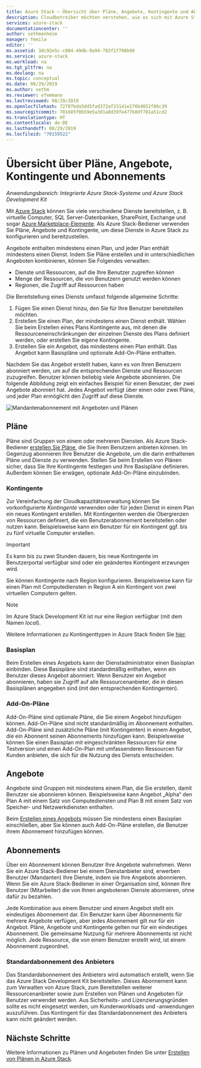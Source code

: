 ```yaml
---
title: Azure Stack – Übersicht über Pläne, Angebote, Kontingente und Abonnements | Microsoft-Dokumentation
description: Cloudbetreiber möchten verstehen, wie es sich mit Azure Stack-Plänen, -Angeboten, -Kontingenten und -Abonnements verhält.
services: azure-stack
documentationcenter: ''
author: sethmanheim
manager: femila
editor: ''
ms.assetid: 3dc92e5c-c004-49db-9a94-783f1f798b98
ms.service: azure-stack
ms.workload: na
ms.tgt_pltfrm: na
ms.devlang: na
ms.topic: conceptual
ms.date: 08/29/2019
ms.author: sethm
ms.reviewer: efemmano
ms.lastreviewed: 08/29/2019
ms.openlocfilehash: 72787bda5dd5fad372af33141e276b4852f86c39
ms.sourcegitcommit: 701685f0b59e5a3d1a8d39fe477b8df701a51cd2
ms.translationtype: HT
ms.contentlocale: de-DE
ms.lasthandoff: 08/29/2019
ms.locfileid: "70159522"
---
```

# <a name="plan-offer-quota-and-subscription-overview"></a>Übersicht über Pläne, Angebote, Kontingente und Abonnements

*Anwendungsbereich: Integrierte Azure Stack-Systeme und Azure Stack Development Kit*

Mit [Azure Stack](azure-stack-overview.md) können Sie viele verschiedene Dienste bereitstellen, z. B. virtuelle Computer, SQL Server-Datenbanken, SharePoint, Exchange und sogar [Azure Marketplace-Elemente](azure-stack-marketplace-azure-items.md). Als Azure Stack-Bediener verwenden Sie Pläne, Angebote und Kontingente, um diese Dienste in Azure Stack zu konfigurieren und bereitzustellen.

Angebote enthalten mindestens einen Plan, und jeder Plan enthält mindestens einen Dienst. Indem Sie Pläne erstellen und in unterschiedlichen Angeboten kombinieren, können Sie Folgendes verwalten:

- Dienste und Ressourcen, auf die Ihre Benutzer zugreifen können
- Menge der Ressourcen, die von Benutzern genutzt werden können
- Regionen, die Zugriff auf Ressourcen haben

Die Bereitstellung eines Diensts umfasst folgende allgemeine Schritte:

1. Fügen Sie einen Dienst hinzu, den Sie für Ihre Benutzer bereitstellen möchten.
2. Erstellen Sie einen Plan, der mindestens einen Dienst enthält. Wählen Sie beim Erstellen eines Plans Kontingente aus, mit denen die Ressourceneinschränkungen der einzelnen Dienste des Plans definiert werden, oder erstellen Sie eigene Kontingente.
3. Erstellen Sie ein Angebot, das mindestens einen Plan enthält. Das Angebot kann Basispläne und optionale Add-On-Pläne enthalten.

Nachdem Sie das Angebot erstellt haben, kann es von Ihren Benutzern abonniert werden, um auf die entsprechenden Dienste und Ressourcen zuzugreifen. Benutzer können beliebig viele Angebote abonnieren. Die folgende Abbildung zeigt ein einfaches Beispiel für einen Benutzer, der zwei Angebote abonniert hat. Jedes Angebot verfügt über einen oder zwei Pläne, und jeder Plan ermöglicht den Zugriff auf diese Dienste.

![Mandantenabonnement mit Angeboten und Plänen](media/azure-stack-key-features/image4.png)

## <a name="plans"></a>Pläne

Pläne sind Gruppen von einem oder mehreren Diensten. Als Azure Stack-Bediener [erstellen Sie Pläne](azure-stack-create-plan.md), die Sie Ihren Benutzern anbieten können. Im Gegenzug abonnieren Ihre Benutzer die Angebote, um die darin enthaltenen Pläne und Dienste zu verwenden. Stellen Sie beim Erstellen von Plänen sicher, dass Sie Ihre Kontingente festlegen und Ihre Basispläne definieren. Außerdem können Sie erwägen, optionale Add-On-Pläne einzubinden.

### <a name="quotas"></a>Kontingente

Zur Vereinfachung der Cloudkapazitätsverwaltung können Sie vorkonfigurierte *Kontingente* verwenden oder für jeden Dienst in einem Plan ein neues Kontingent erstellen. Mit Kontingenten werden die Obergrenzen von Ressourcen definiert, die ein Benutzerabonnement bereitstellen oder nutzen kann. Beispielsweise kann ein Benutzer für ein Kontingent ggf. bis zu fünf virtuelle Computer erstellen.

> [!IMPORTANT]
> Es kann bis zu zwei Stunden dauern, bis neue Kontingente im Benutzerportal verfügbar sind oder ein geändertes Kontingent erzwungen wird.

Sie können Kontingente nach Region konfigurieren. Beispielsweise kann für einen Plan mit Computediensten in Region A ein Kontingent von zwei virtuellen Computern gelten.

>[!NOTE]
>Im Azure Stack Development Kit ist nur eine Region verfügbar (mit dem Namen *local*).

Weitere Informationen zu Kontingenttypen in Azure Stack finden Sie [hier](azure-stack-quota-types.md).

### <a name="base-plan"></a>Basisplan

Beim Erstellen eines Angebots kann der Dienstadministrator einen Basisplan einbinden. Diese Basispläne sind standardmäßig enthalten, wenn ein Benutzer dieses Angebot abonniert. Wenn Benutzer ein Angebot abonnieren, haben sie Zugriff auf alle Ressourcenanbieter, die in diesen Basisplänen angegeben sind (mit den entsprechenden Kontingenten).

### <a name="add-on-plans"></a>Add-On-Pläne

Add-On-Pläne sind optionale Pläne, die Sie einem Angebot hinzufügen können. Add-On-Pläne sind nicht standardmäßig im Abonnement enthalten. Add-On-Pläne sind zusätzliche Pläne (mit Kontingenten) in einem Angebot, die ein Abonnent seinen Abonnements hinzufügen kann. Beispielsweise können Sie einen Basisplan mit eingeschränkten Ressourcen für eine Testversion und einen Add-On-Plan mit umfassenderen Ressourcen für Kunden anbieten, die sich für die Nutzung des Diensts entscheiden.

## <a name="offers"></a>Angebote

Angebote sind Gruppen mit mindestens einem Plan, die Sie erstellen, damit Benutzer sie abonnieren können. Beispielsweise kann Angebot „Alpha“ den Plan A mit einem Satz von Computediensten und Plan B mit einem Satz von Speicher- und Netzwerkdiensten enthalten.

Beim [Erstellen eines Angebots](azure-stack-create-offer.md) müssen Sie mindestens einen Basisplan einschließen, aber Sie können auch Add-On-Pläne erstellen, die Benutzer ihrem Abonnement hinzufügen können.

## <a name="subscriptions"></a>Abonnements

Über ein Abonnement können Benutzer Ihre Angebote wahrnehmen. Wenn Sie ein Azure Stack-Bediener bei einem Dienstanbieter sind, erwerben Benutzer (Mandanten) Ihre Dienste, indem sie Ihre Angebote abonnieren. Wenn Sie ein Azure Stack-Bediener in einer Organisation sind, können Ihre Benutzer (Mitarbeiter) die von Ihnen angebotenen Dienste abonnieren, ohne dafür zu bezahlen.

Jede Kombination aus einem Benutzer und einem Angebot stellt ein eindeutiges Abonnement dar. Ein Benutzer kann über Abonnements für mehrere Angebote verfügen, aber jedes Abonnement gilt nur für ein Angebot. Pläne, Angebote und Kontingente gelten nur für ein eindeutiges Abonnement. Die gemeinsame Nutzung für mehrere Abonnements ist nicht möglich. Jede Ressource, die von einem Benutzer erstellt wird, ist einem Abonnement zugeordnet.

### <a name="default-provider-subscription"></a>Standardabonnement des Anbieters

Das Standardabonnement des Anbieters wird automatisch erstellt, wenn Sie das Azure Stack Development Kit bereitstellen. Dieses Abonnement kann zum Verwalten von Azure Stack, zum Bereitstellen weiterer Ressourcenanbieter sowie zum Erstellen von Plänen und Angeboten für Benutzer verwendet werden. Aus Sicherheits- und Lizenzierungsgründen sollte es nicht eingesetzt werden, um Kundenworkloads und -anwendungen auszuführen. Das Kontingent für das Standardabonnement des Anbieters kann nicht geändert werden.

## <a name="next-steps"></a>Nächste Schritte

Weitere Informationen zu Plänen und Angeboten finden Sie unter [Erstellen von Plänen in Azure Stack](azure-stack-create-plan.md).
